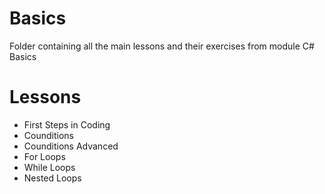 # Basics
Folder containing all the main lessons and their exercises from module C# Basics
# Lessons
 - First Steps in Coding
 - Counditions
 - Counditions Advanced
 - For Loops
 - While Loops
 - Nested Loops
